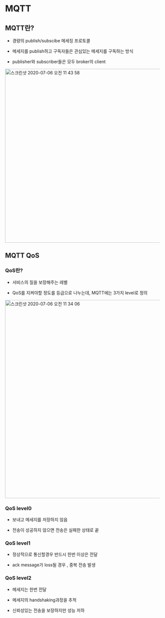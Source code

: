 # MQTT

## MQTT란?

- 경량의 publish/subscibe 메세징 프로토콜

- 메세지를 publish하고 구독자들은 관심있는 메세지를 구독하는 방식

- publisher와 subscriber들은 모두 broker의 client 

<img width="565" alt="스크린샷 2020-07-06 오전 11 43 58" src="https://user-images.githubusercontent.com/60679342/86550696-0cd08c80-bf7e-11ea-8fb4-30b955e144fc.png">




## MQTT QoS 


### QoS란?

- 서비스의 질을 보장해주는 레벨

- QoS를 지켜야할 정도를 등급으로 나누는데, MQTT에는 3가지 level로 정의

<img width="644" alt="스크린샷 2020-07-06 오전 11 34 06" src="https://user-images.githubusercontent.com/60679342/86550307-07bf0d80-bf7d-11ea-93bb-660672384795.png">


### QoS level0

- 보내고 메세지를 저장하지 않음 

- 전송이 성공하지 않으면 전송은 실패한 상태로 끝

### QoS level1

- 정상적으로 통신할경우 반드시 한번 이상은 전달

- ack message가 loss될 경우 , 중복 전송 발생 

### QoS level2

- 메세지는 한번 전달

- 메세지의 handshaking과정을 추척

- 신뢰성있는 전송을 보장하지만 성능 저하 

